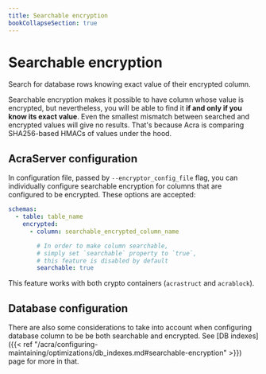```yaml
---
title: Searchable encryption
bookCollapseSection: true
---
```


# Searchable encryption

Search for database rows knowing exact value of their encrypted column.

Searchable encryption makes it possible to have column whose value is encrypted, but nevertheless,
you will be able to find it **if and only if you know its exact value**.
Even the smallest mismatch between searched and encrypted values will give no results.
That's because Acra is comparing SHA256-based HMACs of values under the hood.

## AcraServer configuration

In configuration file, passed by `--encryptor_config_file` flag, you can individually configure
searchable encryption for columns that are configured to be encrypted.
These options are accepted:

<!-- Config struct lives in encryptor/config/encryptionSettings.go -->
```yaml
schemas:
  - table: table_name
    encrypted:
      - column: searchable_encrypted_column_name

        # In order to make column searchable,
        # simply set `searchable` property to `true`,
        # this feature is disabled by default
        searchable: true
```

This feature works with both crypto containers (`acrastruct` and `acrablock`).

## Database configuration

There are also some considerations to take into account when configuring database column to be be both searchable and encrypted.
See [DB indexes]({{< ref "/acra/configuring-maintaining/optimizations/db_indexes.md#searchable-encryption" >}}) page for more in that.
